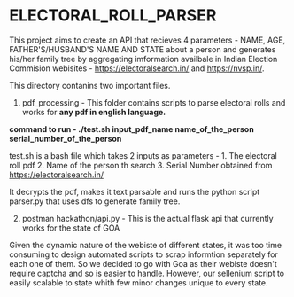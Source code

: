 # ELECTORAL_ROLL_PARSER

This project aims to create an API that recieves 4 parameters - NAME, AGE, FATHER'S/HUSBAND'S NAME AND STATE about a person and generates his/her family tree by aggregating imformation availbale in Indian Election Commision webisites - https://electoralsearch.in/ and https://nvsp.in/.


This directory contanins two important files.
1. pdf_processing - This folder contains scripts to parse electoral rolls and works for **any pdf in english language.**

**command to run - ./test.sh  input_pdf_name   name_of_the_person    serial_number_of_the_person**

test.sh is a bash file which takes 2 inputs as parameters - 
    1. The electoral roll pdf
    2. Name of the person th search
    3. Serial Number obtained from https://electoralsearch.in/
  
It decrypts the pdf, makes it text parsable and runs the python script parser.py that uses dfs to generate family tree.


2. postman hackathon/api.py - This is the actual flask api that currently works for the state of GOA

Given the dynamic nature of the webiste of different states, it was too time consuming to design automated scripts to scrap informtion separately for each one of them. So we decided to go with Goa as their webiste doesn't require captcha and so is easier to handle. However, our sellenium script to easily scalable to state whith few minor changes unique to every state.

 
 
